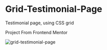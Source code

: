 # Grid-Testimonial-Page
Testimonial page, using CSS grid

Project From Frontend Mentor

![grid-testimonial-page](https://github.com/daleskinz/Grid-Testimonial-Page/assets/141495352/5a43c777-f6cd-4a5a-b313-a9dbc784efb2)
